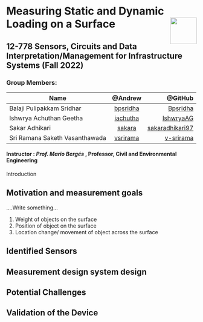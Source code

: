 # Measuring Static and Dynamic Loading on a Surface <img src="https://pbs.twimg.com/profile_images/1291079250074894336/8LWaj7yF_400x400.jpg" width="70" height="70" align = "right">

## 12-778 Sensors, Circuits and Data Interpretation/Management for Infrastructure Systems (Fall 2022)
### Group Members:

| Name        | @Andrew           | @GitHub  |
| ------------- |:-------------:| -----:|
| Balaji Pulipakkam Sridhar     | [bpsridha](bpsridha@andrew.cmu.edu) | [Bpsridha](https://github.com/Bpsridha) |
| Ishwrya Achuthan Geetha      | [iachutha](iachutha@andrew.cmu.edu)      |   [IshwryaAG](https://github.com/IshwryaAG)|
| Sakar Adhikari | [sakara](sakara@andrew.cmu.edu)      |   [sakaradhikari97](https://github.com/sakaradhikari97) |
| Sri Ramana Saketh Vasanthawada | [vsrirama](vsrirama@andrew.cmu.edu)      |   [v-srirama](https://github.com/v-srirama) |



#### Instructor : _Prof. Mario Bergés_ , Professor, Civil and Environmental Engineering

Introduction 

## Motivation and measurement goals
....Write something...
1. Weight of objects on the surface
2. Position of object on the surface
3. Location change/ movement of object across the surface

## Identified Sensors

## Measurement design system design


## Potential Challenges 

## Validation of the Device 

